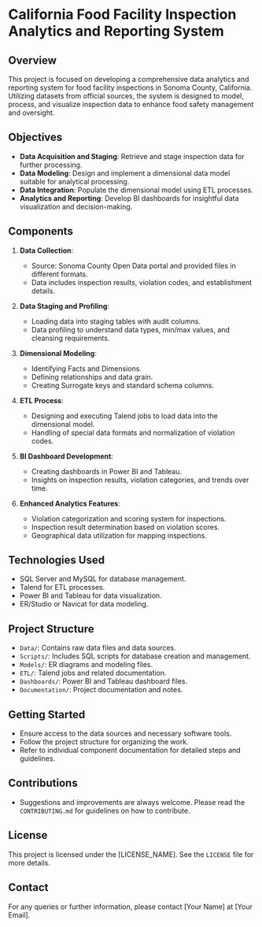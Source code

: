 # California Food Facility Inspection Analytics and Reporting System

## Overview
This project is focused on developing a comprehensive data analytics and reporting system for food facility inspections in Sonoma County, California. Utilizing datasets from official sources, the system is designed to model, process, and visualize inspection data to enhance food safety management and oversight.

## Objectives
- **Data Acquisition and Staging**: Retrieve and stage inspection data for further processing.
- **Data Modeling**: Design and implement a dimensional data model suitable for analytical processing.
- **Data Integration**: Populate the dimensional model using ETL processes.
- **Analytics and Reporting**: Develop BI dashboards for insightful data visualization and decision-making.

## Components
1. **Data Collection**:
   - Source: Sonoma County Open Data portal and provided files in different formats.
   - Data includes inspection results, violation codes, and establishment details.

2. **Data Staging and Profiling**:
   - Loading data into staging tables with audit columns.
   - Data profiling to understand data types, min/max values, and cleansing requirements.

3. **Dimensional Modeling**:
   - Identifying Facts and Dimensions.
   - Defining relationships and data grain.
   - Creating Surrogate keys and standard schema columns.

4. **ETL Process**:
   - Designing and executing Talend jobs to load data into the dimensional model.
   - Handling of special data formats and normalization of violation codes.

5. **BI Dashboard Development**:
   - Creating dashboards in Power BI and Tableau.
   - Insights on inspection results, violation categories, and trends over time.

6. **Enhanced Analytics Features**:
   - Violation categorization and scoring system for inspections.
   - Inspection result determination based on violation scores.
   - Geographical data utilization for mapping inspections.

## Technologies Used
- SQL Server and MySQL for database management.
- Talend for ETL processes.
- Power BI and Tableau for data visualization.
- ER/Studio or Navicat for data modeling.

## Project Structure
- `Data/`: Contains raw data files and data sources.
- `Scripts/`: Includes SQL scripts for database creation and management.
- `Models/`: ER diagrams and modeling files.
- `ETL/`: Talend jobs and related documentation.
- `Dashboards/`: Power BI and Tableau dashboard files.
- `Documentation/`: Project documentation and notes.

## Getting Started
- Ensure access to the data sources and necessary software tools.
- Follow the project structure for organizing the work.
- Refer to individual component documentation for detailed steps and guidelines.

## Contributions
- Suggestions and improvements are always welcome. Please read the `CONTRIBUTING.md` for guidelines on how to contribute.

## License
This project is licensed under the [LICENSE_NAME]. See the `LICENSE` file for more details.

## Contact
For any queries or further information, please contact [Your Name] at [Your Email].

